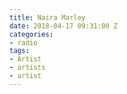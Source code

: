 ```yaml
---
title: Naira Marley
date: 2018-04-17 09:31:00 Z
categories:
- radio
tags:
- Artist
- artists
- artist
---
```


